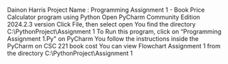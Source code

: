 Dainon Harris
Project Name : Programming Assignment 1 -  Book Price Calculator program using Python
Open PyCharm Community Edition 2024.2.3 version
Click File, then select open 
You find the directory C:\PythonProject\Assignment 1
To Run this program, click on “Programming Assignment 1.Py" on PyCharm
You follow the instructions inside the PyCharm  on CSC 221 book cost
You can view Flowchart Assignment 1 from the directory C:\PythonProject\Assignment 1
